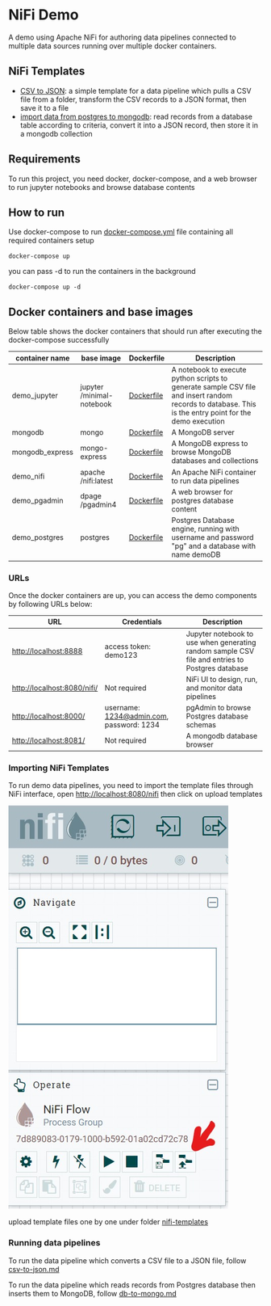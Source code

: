 # NiFi Demo
A demo using Apache NiFi for authoring data pipelines connected
to multiple data sources running over multiple docker containers.

## NiFi Templates
* [CSV to JSON](./nifi/templates/convert-csv-to-json.xml): a simple template for
a data pipeline which pulls a CSV file from a folder, transform the CSV records to
a JSON format, then save it to a file 
* [import data from postgres to mongodb](./nifi/templates/database-to-mongo.xml): read
records from a database table  according to criteria, convert it into a JSON record,
then store it in a mongodb collection

## Requirements
To run this project, you need docker, docker-compose, and a web browser to run
jupyter notebooks and browse database contents

## How to run
Use docker-compose to run [docker-compose.yml](docker-compose.yml) file 
containing all required containers setup 

```shell script
docker-compose up
```
you can pass -d to run the containers in the background
```shell script
docker-compose up -d
```

## Docker containers and base images
Below table shows the docker containers that should run after executing
the docker-compose successfully

| container name  | base image                | Dockerfile                               | Description                                                                                                                                             |
|-----------------|---------------------------|------------------------------------------|---------------------------------------------------------------------------------------------------------------------------------------------------------|
| demo_jupyter    | jupyter /minimal-notebook | [Dockerfile](./jupyter/Dockerfile)       | A notebook to execute python scripts to generate sample CSV file and insert random records to database.  This is the entry point for the demo execution |
| mongodb         | mongo                     | [Dockerfile](./mongo/Dockerfile)         | A MongoDB server                                                                                                                                        |
| mongodb_express | mongo-express             | [Dockerfile](./mongo-express/Dockerfile) | A MongoDB express to browse MongoDB databases and collections                                                                                           |
| demo_nifi       | apache /nifi:latest       | [Dockerfile](./nifi/Dockerfile)          | An Apache NiFi container to run data pipelines                                                                                                          |
| demo_pgadmin    | dpage /pgadmin4           | [Dockerfile](./pgadmin/Dockerfile)       | A web browser for postgres database content                                                                                                             |
| demo_postgres   | postgres                  | [Dockerfile](./postgres/Dockerfile)      | Postgres Database engine, running with username and password "pg" and a database with name demoDB                                                       |

### URLs 
Once the docker containers are up, you can access the demo components by
following URLs below:

| URL                                                        | Credentials                              | Description                                                                                     |
|------------------------------------------------------------|------------------------------------------|-------------------------------------------------------------------------------------------------|
| [http://localhost:8888](http://localhost:8888)             | access token: demo123                    | Jupyter notebook to use when generating random sample CSV file and entries to Postgres database |
| [http://localhost:8080/nifi/](http://localhost:8080/nifi/) | Not required                             | NiFi UI to design, run, and monitor data pipelines                                              |
| [http://localhost:8000/](http://localhost:8000/)           | username: 1234@admin.com, password: 1234 | pgAdmin to browse Postgres database schemas                                                     |
| [http://localhost:8081/](http://localhost:8081/)           | Not required                             | A mongodb database browser                                                                      |

### Importing NiFi Templates
To run demo data pipelines, you need to import the template files through NiFi
interface, open [http://localhost:8080/nifi](http://localhost:8080/nifi) then click
on upload templates

![Upload Templates](manual/01-upload-template.jpg)

upload template files one by one under folder [nifi-templates](nifi/templates)

### Running data pipelines
To run the data pipeline which converts a CSV file to a JSON file, follow [csv-to-json.md](csv-to-json.md)

To run the data pipeline which reads records from Postgres database then inserts them to MongoDB, follow [db-to-mongo.md](db-to-mongo.md)
